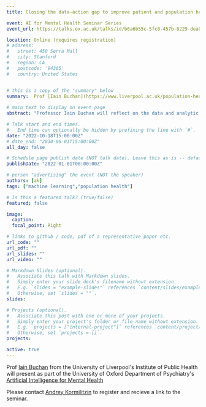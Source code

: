 ```yaml
---
title: Closing the data-action gap to improve patient and population health care  

event: AI for Mental Health Seminar Series
event_url: https://talks.ox.ac.uk/talks/id/b6a6b55c-5fc8-457b-8229-dea019af7689/

location: Online (requires registration)
# address:
#   street: 450 Serra Mall
#   city: Stanford
#   region: CA
#   postcode: '94305'
#   country: United States


# this is a copy of the "summary" below
summary:  Prof [Iain Buchan](https://www.liverpool.ac.uk/population-health/staff/iain-buchan/) from the University of Liverpool's Institute of Public Health will present as part of the University of Oxford Department of Psychiatry's [Artificial Intelligence for Mental Health](https://talks.ox.ac.uk/talks/series/id/171f0346-2c6e-43d2-8c57-72b8f791d38e)
  
# main text to display on event page
abstract: "Professor Iain Buchan will reflect on the data and analytic pandemic pivots, such as the Combined Intelligence for Population Health Action (www.cipha.nhs.uk) system that enabled the world’s first evidence on voluntary ‘mass testing’ for Covid-19 and the first re-opening of live music events in the Northern Hemisphere with near real-time dataflows and agile, actionable analytics. The same combination of care records, public health and administrative data is now fuelling the development of England’s integrated care systems (ICS). He will consider how networked ICS could borrow strength from each other, tackling current weaknesses of clinical prediction models and AIs. Further, he will reflect on how future AIs could augment managed self-care by closing the gap between data updates and meaningful actions."

# Talk start and end times.
#   End time can optionally be hidden by prefixing the line with `#`.
date: "2022-10-18T15:00:00Z"
# date_end: "2030-06-01T15:00:00Z"
all_day: false

# Schedule page publish date (NOT talk date). Leave this as is -- defaults to first day of the year
publishDate: "2022-01-01T00:00:00Z"

# person "advertising" the event (NOT the speaker)
authors: [ak]
tags: ["machine learning","population health"]

# Is this a featured talk? (true/false)
featured: false

image:
  caption: 
  focal_point: Right

# links to github / code, pdf of a representative paper etc.
url_code: ""
url_pdf: ""
url_slides: ""
url_video: ""

# Markdown Slides (optional).
#   Associate this talk with Markdown slides.
#   Simply enter your slide deck's filename without extension.
#   E.g. `slides = "example-slides"` references `content/slides/example-slides.md`.
#   Otherwise, set `slides = ""`.
slides:

# Projects (optional).
#   Associate this post with one or more of your projects.
#   Simply enter your project's folder or file name without extension.
#   E.g. `projects = ["internal-project"]` references `content/project/deep-learning/index.md`.
#   Otherwise, set `projects = []`.
projects:

active: true
---
```

Prof [Iain Buchan](https://www.liverpool.ac.uk/population-health/staff/iain-buchan/) from the University of Liverpool's Institute of Public Health will present as part of the University of Oxford Department of Psychiatry's [Artificial Intelligence for Mental Health](https://talks.ox.ac.uk/talks/series/id/171f0346-2c6e-43d2-8c57-72b8f791d38e)

Please contact [Andrey Kormilitzin](/author/andrey-kormilitzin/) to register and recieve a link to the seminar. 